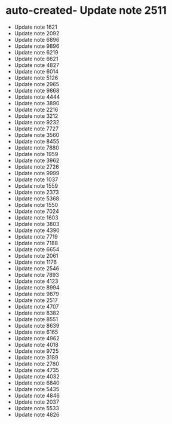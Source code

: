 # auto-created- Update note 2511
- Update note 1621
- Update note 2092
- Update note 6896
- Update note 9896
- Update note 6219
- Update note 6621
- Update note 4827
- Update note 6014
- Update note 5126
- Update note 2965
- Update note 9868
- Update note 4444
- Update note 3890
- Update note 2216
- Update note 3212
- Update note 9232
- Update note 7727
- Update note 3560
- Update note 8455
- Update note 7880
- Update note 1959
- Update note 3962
- Update note 2726
- Update note 9999
- Update note 1037
- Update note 1559
- Update note 2373
- Update note 5368
- Update note 1550
- Update note 7024
- Update note 1603
- Update note 3803
- Update note 4390
- Update note 7719
- Update note 7188
- Update note 6654
- Update note 2061
- Update note 1176
- Update note 2546
- Update note 7893
- Update note 4123
- Update note 8994
- Update note 9879
- Update note 2517
- Update note 4707
- Update note 8382
- Update note 8551
- Update note 8639
- Update note 6165
- Update note 4962
- Update note 4018
- Update note 9725
- Update note 3189
- Update note 2780
- Update note 4735
- Update note 4032
- Update note 6840
- Update note 5435
- Update note 4846
- Update note 2037
- Update note 5533
- Update note 4826
